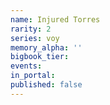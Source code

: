 ```yaml
---
name: Injured Torres
rarity: 2
series: voy
memory_alpha: ''
bigbook_tier:
events:
in_portal:
published: false
---
```

